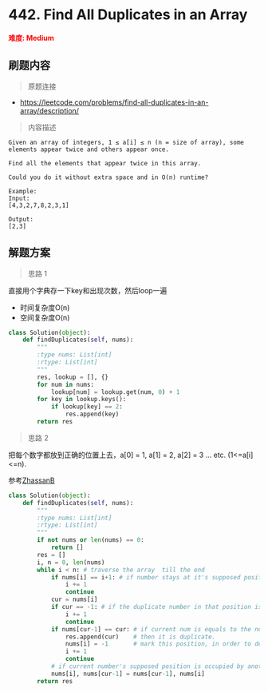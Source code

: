 # 442. Find All Duplicates in an Array

**<font color=red>难度: Medium</font>**

## 刷题内容

> 原题连接

* https://leetcode.com/problems/find-all-duplicates-in-an-array/description/

> 内容描述

```
Given an array of integers, 1 ≤ a[i] ≤ n (n = size of array), some elements appear twice and others appear once.

Find all the elements that appear twice in this array.

Could you do it without extra space and in O(n) runtime?

Example:
Input:
[4,3,2,7,8,2,3,1]

Output:
[2,3]
```

## 解题方案

> 思路 1

直接用个字典存一下key和出现次数，然后loop一遍

- 时间复杂度O(n)
- 空间复杂度O(n)

```python
class Solution(object):
    def findDuplicates(self, nums):
        """
        :type nums: List[int]
        :rtype: List[int]
        """
        res, lookup = [], {}
        for num in nums:
            lookup[num] = lookup.get(num, 0) + 1
        for key in lookup.keys():
            if lookup[key] == 2:
                res.append(key)
        return res
```


> 思路 2

把每个数字都放到正确的位置上去，a[0] = 1, a[1] = 2, a[2] = 3 ... etc. (1<=a[i]<=n).

参考[ZhassanB](https://leetcode.com/problems/find-all-duplicates-in-an-array/discuss/92411/Java-O(1)-space-O(n)-time-solution-with-swapping)

```python
class Solution(object):
    def findDuplicates(self, nums):
        """
        :type nums: List[int]
        :rtype: List[int]
        """
        if not nums or len(nums) == 0:
            return []
        res = []
        i, n = 0, len(nums)
        while i < n: # traverse the array  till the end
            if nums[i] == i+1: # if number stays at it's supposed position, just continue
                i += 1
                continue
            cur = nums[i]
            if cur == -1: # if the duplicate number in that position is already found continue
                i += 1
                continue
            if nums[cur-1] == cur: # if current num is equals to the number at supposed position,
                res.append(cur)    # then it is duplicate.
                nums[i] = -1       # mark this position, in order to denote that duplicate has found
                i += 1
                continue
            # if current number's supposed position is occupied by another number swap and consider that number
            nums[i], nums[cur-1] = nums[cur-1], nums[i]
        return res
```
